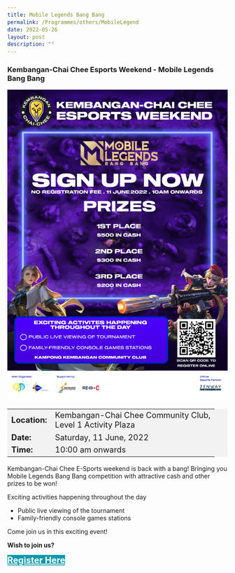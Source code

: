 ```yaml
---
title: Mobile Legends Bang Bang
permalink: /Programmes/others/MobileLegend
date: 2022-05-26
layout: post
description: ""
---
```

### Kembangan-Chai Chee Esports Weekend - Mobile Legends Bang Bang ###

![](/images/Programmes%20(June%202022)/Mobile%20Legends.jpg)

<table  style="font-size:130%; background-color:#f2f2f2">
	<tbody>
		<tr>
			 <td><b>Location:</b></td><td>Kembangan-Chai Chee Community Club, <br>Level 1 Activity Plaza</td>
		</tr>
		<tr>
		 <td><b>Date:</b> </td><td>Saturday, 11 June, 2022</td>
		</tr>
		<tr>
			<td> <b>Time:</b> </td><td> 10:00 am onwards</td>
		</tr>
	</tbody>
</table>

Kembangan-Chai Chee E-Sports weekend is back with a bang! 
Bringing you Mobile Legends Bang Bang competition with attractive cash and other prizes to be won!

Exciting activities happening throughout the day
* Public live viewing of the tournament
* Family-friendly console games stations

Come join us in this exciting event! 

<b>	Wish to join us?</b>
<div>
	<a href="https://zenway.gg/event/115" style="font-size:20px; width:35%; height:60px; background-color:#0899AA; color:white" class="bp-button"><b>Register Here</b></a>
</div>